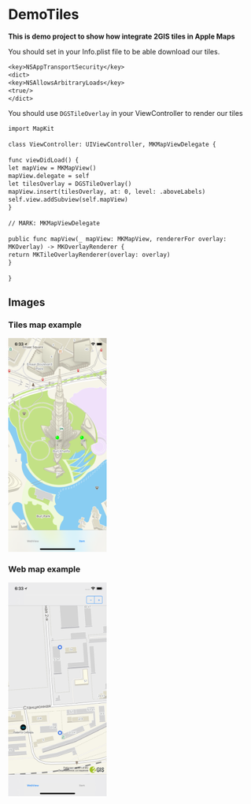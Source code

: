 # DemoTiles

**This is demo project to show how integrate 2GIS tiles in Apple Maps**

You should set in your Info.plist file to be able download our tiles.

```
<key>NSAppTransportSecurity</key>
<dict>
<key>NSAllowsArbitraryLoads</key>
<true/>
</dict>

```

You should use `DGSTileOverlay` in your ViewController to render our tiles


```
import MapKit

class ViewController: UIViewController, MKMapViewDelegate {

func viewDidLoad() {
let mapView = MKMapView()
mapView.delegate = self
let tilesOverlay = DGSTileOverlay()
mapView.insert(tilesOverlay, at: 0, level: .aboveLabels)
self.view.addSubview(self.mapView)
}

// MARK: MKMapViewDelegate

public func mapView(_ mapView: MKMapView, rendererFor overlay: MKOverlay) -> MKOverlayRenderer {
return MKTileOverlayRenderer(overlay: overlay)
}

}
```

## Images
### Tiles map example
<img src="https://github.com/2gis/iOS-SDKs-for-tiles/blob/master/Images/Tiles.png?raw=true" width="200">

### Web map example
<img src="https://github.com/2gis/iOS-SDKs-for-tiles/blob/master/Images/Web.png?raw=true" width="200">

